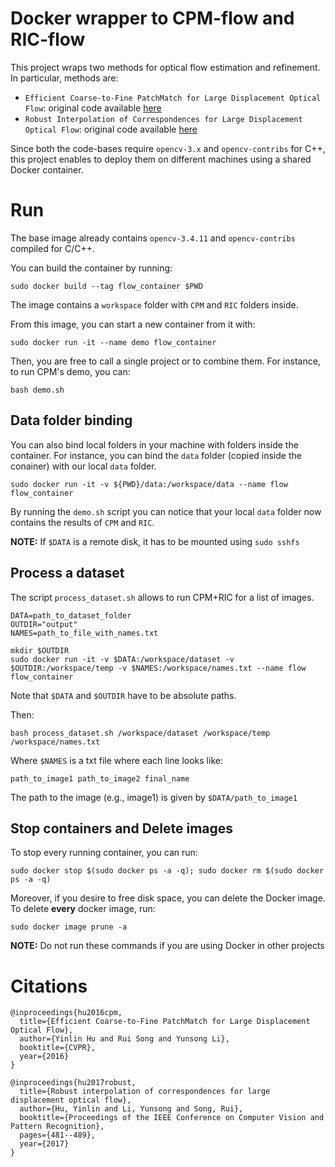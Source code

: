 # Docker wrapper to CPM-flow and RIC-flow
This project wraps two methods for optical flow estimation and refinement.
In particular, methods are:
* `Efficient Coarse-to-Fine PatchMatch for Large Displacement Optical Flow`: original code available [here](https://github.com/YinlinHu/CPM)
* `Robust Interpolation of Correspondences for Large Displacement Optical Flow`: original code available [here](https://github.com/YinlinHu/Ric)



Since both the code-bases require `opencv-3.x` and `opencv-contribs` for C++, this project enables to deploy them on different machines using a shared Docker container. 

# Run
The base image already contains `opencv-3.4.11` and `opencv-contribs` compiled for C/C++.

You can build the container by running:

```
sudo docker build --tag flow_container $PWD
```

The image contains a `workspace` folder with `CPM` and `RIC` folders inside. 

From this image, you can start a new container from it with:

```
sudo docker run -it --name demo flow_container 
```

Then, you are free to call a single project or to combine them.
For instance, to run CPM's demo, you can:

```
bash demo.sh
```

## Data folder binding

You can also bind local folders in your machine with folders inside the container.
For instance, you can bind the `data` folder (copied inside the conainer) with our local `data` folder.

```
sudo docker run -it -v ${PWD}/data:/workspace/data --name flow flow_container
```

By running the `demo.sh` script you can notice that your local `data` folder now contains the results of `CPM` and `RIC`.

**NOTE:** If `$DATA` is a remote disk, it has to be mounted using `sudo sshfs`

## Process a dataset

The script `process_dataset.sh` allows to run CPM+RIC for a list of images.

```
DATA=path_to_dataset_folder
OUTDIR="output"
NAMES=path_to_file_with_names.txt

mkdir $OUTDIR
sudo docker run -it -v $DATA:/workspace/dataset -v $OUTDIR:/workspace/temp -v $NAMES:/workspace/names.txt --name flow flow_container
```

Note that `$DATA` and `$OUTDIR` have to be absolute paths.

Then:

```
bash process_dataset.sh /workspace/dataset /workspace/temp /workspace/names.txt
```

Where `$NAMES` is a txt file where each line looks like:

```
path_to_image1 path_to_image2 final_name
```

The path to the image (e.g., image1) is given by `$DATA/path_to_image1`
## Stop containers and Delete images
To stop every running container, you can run:
```
sudo docker stop $(sudo docker ps -a -q); sudo docker rm $(sudo docker ps -a -q)
```

Moreover, if you desire to free disk space, you can delete the Docker image.
To delete **every** docker image, run:
```
sudo docker image prune -a
```

**NOTE:** Do not run these commands if you are using Docker in other projects

# Citations

```
@inproceedings{hu2016cpm,
  title={Efficient Coarse-to-Fine PatchMatch for Large Displacement Optical Flow},
  author={Yinlin Hu and Rui Song and Yunsong Li},
  booktitle={CVPR},
  year={2016}
}
```

```
@inproceedings{hu2017robust,
  title={Robust interpolation of correspondences for large displacement optical flow},
  author={Hu, Yinlin and Li, Yunsong and Song, Rui},
  booktitle={Proceedings of the IEEE Conference on Computer Vision and Pattern Recognition},
  pages={481--489},
  year={2017}
}
```
